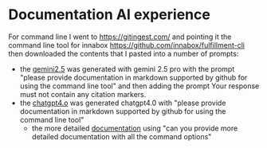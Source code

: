 # Documentation AI experience

For command line I went to https://gitingest.com/ and pointing it the command line tool for innabox https://github.com/innabox/fulfillment-cli then downloaded the contents that I pasted into a number of prompts:
- the [gemini2.5](gemini2.5-nocite.md) was generated with gemini 2.5 pro with the prompt "please provide documentation in markdown supported by github for using the command line tool" and then adding the prompt Your response must not contain any citation markers.
- the [chatgpt4.o](chatgpt-try1.md) was generated chatgpt4.0 with "please provide documentation in markdown supported by github for using the command line tool"
   - the more detailed [documentation](chatgpt-details) using "can you provide more detailed documentation with all the command options"

